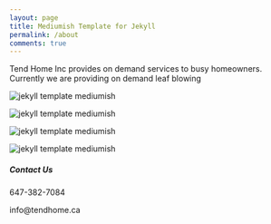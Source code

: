 ```yaml
---
layout: page
title: Mediumish Template for Jekyll
permalink: /about
comments: true
---
```


<div class="row justify-content-between">
<div class="col-md-8 pr-5">

<p>Tend Home Inc provides on demand services to busy homeowners. Currently we are providing on demand leaf blowing</p>

<p class="mb-5"><img class="shadow-lg" src="{{site.baseurl}}/assets/images/leaf-removal-atlanta-ga_orig.jpg" alt="jekyll template mediumish" /></p>

<p class="mb-5"><img class="shadow-lg" src="{{site.baseurl}}/assets/images/l3.jpg" alt="jekyll template mediumish" /></p>

<p class="mb-5"><img class="shadow-lg" src="{{site.baseurl}}/assets/images/l2.jpg" alt="jekyll template mediumish" /></p>

<p class="mb-5"><img class="shadow-lg" src="{{site.baseurl}}/assets/images/l1.jpg" alt="jekyll template mediumish" /></p>

</div>

<div class="col-md-4">

<div class="sticky-top sticky-top-80">
<h5>Contact Us</h5>

<p>647-382-7084</p>
<p>info@tendhome.ca</p>

</div>
</div>
</div>
